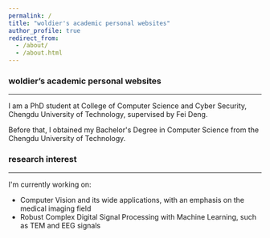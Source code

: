 ```yaml
---
permalink: /
title: "woldier's academic personal websites"
author_profile: true
redirect_from: 
  - /about/
  - /about.html
---
```


### woldier’s academic personal websites

---
I am a PhD student at  College of Computer Science and Cyber Security, Chengdu University of Technology, supervised by Fei Deng.

Before that, I obtained my Bachelor's Degree in Computer Science from  the Chengdu University of Technology.
### research interest

---
I'm currently working on:
- Computer Vision and its wide applications, with an emphasis on the medical imaging field
- Robust Complex Digital Signal Processing with Machine Learning, such as TEM and EEG signals